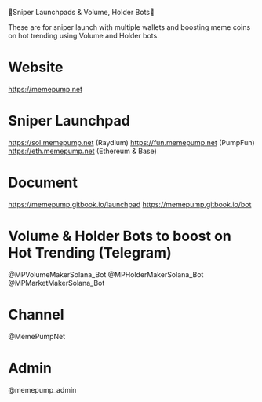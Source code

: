 🏅Sniper Launchpads & Volume, Holder Bots🏅

These are for sniper launch with multiple wallets and boosting meme coins on hot trending using Volume and Holder bots.

# Website
https://memepump.net

# Sniper Launchpad
https://sol.memepump.net (Raydium)
https://fun.memepump.net (PumpFun)
https://eth.memepump.net (Ethereum & Base)

# Document
https://memepump.gitbook.io/launchpad
https://memepump.gitbook.io/bot

# Volume & Holder Bots to boost on Hot Trending (Telegram)
@MPVolumeMakerSolana_Bot
@MPHolderMakerSolana_Bot
@MPMarketMakerSolana_Bot

# Channel
@MemePumpNet

# Admin
@memepump_admin
